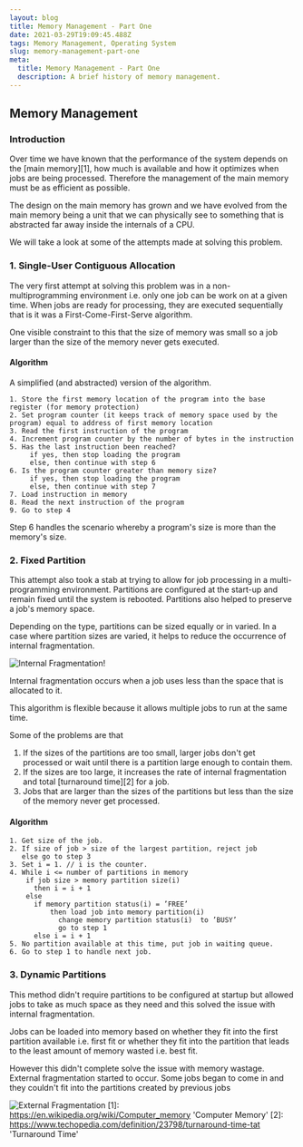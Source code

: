```yaml
---
layout: blog
title: Memory Management - Part One
date: 2021-03-29T19:09:45.488Z
tags: Memory Management, Operating System
slug: memory-management-part-one
meta:
  title: Memory Management - Part One
  description: A brief history of memory management.
---
```


## Memory Management

### Introduction

Over time we have known that the performance of the system depends on the [main memory][1], how much is available and how it optimizes when jobs are being processed. Therefore the management of the main memory must be as efficient as possible.

The design on the main memory has grown and we have evolved from the main memory being a unit that we can physically see to something that is abstracted far away inside the internals of a CPU.

We will take a look at some of the attempts made at solving this problem.

### 1. Single-User Contiguous Allocation

The very first attempt at solving this problem was in a non-multiprogramming environment i.e. only one job can be work on at a given time. When jobs are ready for processing, they are executed sequentially that is it was a First-Come-First-Serve algorithm.

One visible constraint to this that the size of memory was small so a job larger than the size of the memory never gets executed.

#### Algorithm

A simplified (and abstracted) version of the algorithm.

```
1. Store the first memory location of the program into the base register (for memory protection)
2. Set program counter (it keeps track of memory space used by the program) equal to address of first memory location
3. Read the first instruction of the program
4. Increment program counter by the number of bytes in the instruction
5. Has the last instruction been reached?
     if yes, then stop loading the program
     else, then continue with step 6
6. Is the program counter greater than memory size?
     if yes, then stop loading the program
     else, then continue with step 7
7. Load instruction in memory
8. Read the next instruction of the program
9. Go to step 4
```

Step 6 handles the scenario whereby a program's size is more than the memory's size.

### 2. Fixed Partition

This attempt also took a stab at trying to allow for job processing in a multi-programming environment. Partitions are configured at the start-up and remain fixed until the system is rebooted. Partitions also helped to preserve a job's memory space.

Depending on the type, partitions can be sized equally or in varied. In a case where partition sizes are varied, it helps to reduce the occurrence of internal fragmentation.

![Internal Fragmentation!](https://media.geeksforgeeks.org/wp-content/uploads/20190924115421/Untitled-Diagram-146.png 'Internal Fragmentation Geeks for Geeks')

Internal fragmentation occurs when a job uses less than the space that is allocated to it.

This algorithm is flexible because it allows multiple jobs to run at the same time.

Some of the problems are that

1. If the sizes of the partitions are too small, larger jobs don't get processed or wait until there is a partition large enough to contain them.
2. If the sizes are too large, it increases the rate of internal fragmentation and total [turnaround time][2] for a job.
3. Jobs that are larger than the sizes of the partitions but less than the size of the memory never get processed.

#### Algorithm

```
1. Get size of the job.
2. If size of job > size of the largest partition, reject job
   else go to step 3
3. Set i = 1. // i is the counter.
4. While i <= number of partitions in memory
    if job size > memory partition size(i)
      then i = i + 1
    else
      if memory partition status(i) = ’FREE’
          then load job into memory partition(i)
            change memory partition status(i)  to ’BUSY’
            go to step 1
      else i = i + 1
5. No partition available at this time, put job in waiting queue.
6. Go to step 1 to handle next job.
```

### 3. Dynamic Partitions

This method didn't require partitions to be configured at startup but allowed jobs to take as much space as they need and this solved the issue with internal fragmentation.

Jobs can be loaded into memory based on whether they fit into the first partition available i.e. first fit or whether they fit into the partition that leads to the least amount of memory wasted i.e. best fit.

However this didn't complete solve the issue with memory wastage. External fragmentation started to occur. Some jobs began to come in and they couldn't fit into the partitions created by previous jobs 

![External Fragmentation](https://media.geeksforgeeks.org/wp-content/uploads/20200729172413/2581.png)
[1]: https://en.wikipedia.org/wiki/Computer_memory 'Computer Memory'
[2]: https://www.techopedia.com/definition/23798/turnaround-time-tat 'Turnaround Time'

